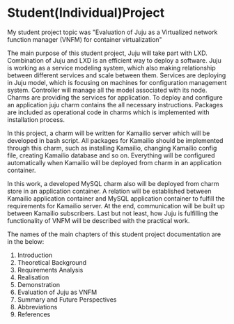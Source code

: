 # Student(Individual)Project

My student project topic was "Evaluation of Juju as a Virtualized network function manager (VNFM) for container virtualization"

The main purpose of this student project, Juju will take part with LXD. Combination of Juju and LXD is an efficient way to deploy a software. Juju is working as a service modeling system, which also making relationship between different services and scale between them. Services are deploying in Juju model, which is focusing on machines for configuration management system. Controller will manage all the model associated with its node.
Charms are providing the services for application. To deploy and configure an application juju charm contains the all necessary instructions. Packages are included as operational code in charms which is implemented with installation process. 

In this project, a charm will be written for Kamailio server which will be developed in bash script. All packages for Kamailio should be implemented through this charm, such as installing Kamailio, changing Kamailio config file, creating Kamailio database and so on. Everything will be configured automatically when Kamailio will be deployed from charm in an application container.

In this work, a developed MySQL charm also will be deployed from charm store in an application container. A relation will be established between Kamailio application container and MySQL application container to fulfill the requirements for Kamailio server. At the end, communication will be built up between Kamailio subscribers. Last but not least, how Juju is fulfilling the functionality of VNFM will be described with the practical work.


The names of the main chapters of this student project documentation are in the below:

1.	Introduction
2.	Theoretical Background
3.	Requirements Analysis
4.	Realisation
5.	Demonstration
6.  Evaluation of Juju as VNFM
7.	Summary and Future Perspectives
8.	Abbreviations
9.	References


